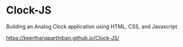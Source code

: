 # Clock-JS
Building an Analog Clock application using HTML, CSS, and Javascript

https://keerthanaparthiban.github.io/Clock-JS/
